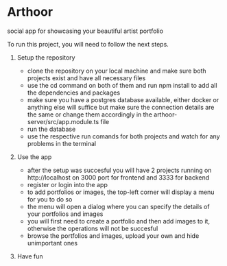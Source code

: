# Arthoor

social app for showcasing your beautiful artist portfolio

To run this project, you will need to follow the next steps.

1. Setup the repository
   - clone the repository on your local machine and make sure both projects exist and have all necessary files
   - use the cd command on both of them and run npm install to add all the dependencies and packages
   - make sure you have a postgres database available, either docker or anything else will suffice but make sure the connection details are the same or change them accordingly in the arthoor-server/src/app.module.ts file
   - run the database
   - use the respective run comands for both projects and watch for any problems in the terminal

  2. Use the app
     - after the setup was succesful you will have 2 projects running on http://localhost on 3000 port for frontend and 3333 for backend
     - register or login into the app
     - to add portfolios or images, the top-left corner will display a menu for you to do so
     - the menu will open a dialog where you can specify the details of your portfolios and images
     - you will first need to create a portfolio and then add images to it, otherwise the operations will not be succesful
     - browse the portfolios and images, upload your own and hide unimportant ones
    
  3. Have fun
